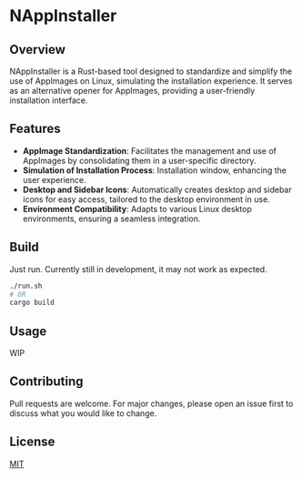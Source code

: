 # NAppInstaller

## Overview
NAppInstaller is a Rust-based tool designed to standardize and simplify the use of AppImages on Linux, simulating the installation experience. It serves as an alternative opener for AppImages, providing a user-friendly installation interface.

## Features
- **AppImage Standardization**: Facilitates the management and use of AppImages by consolidating them in a user-specific directory.
- **Simulation of Installation Process**: Installation window, enhancing the user experience.
- **Desktop and Sidebar Icons**: Automatically creates desktop and sidebar icons for easy access, tailored to the desktop environment in use.
- **Environment Compatibility**: Adapts to various Linux desktop environments, ensuring a seamless integration.

## Build
Just run. Currently still in development, it may not work as expected.
```bash
./run.sh
# OR
cargo build
```

## Usage
WIP

## Contributing
Pull requests are welcome. For major changes, please open an issue first
to discuss what you would like to change.

## License
[MIT](LICENCE.md)

<!-- ghost :ghost: -->